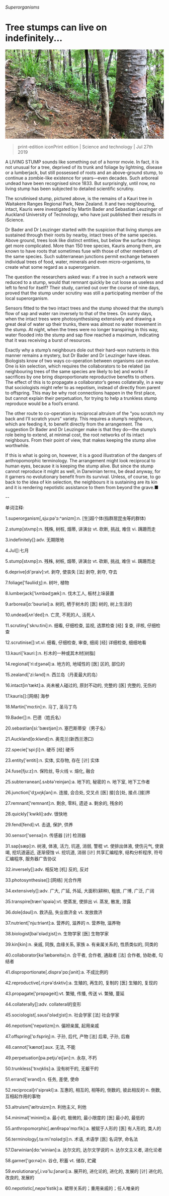 ###### Superorganisms

# Tree stumps can live on indefinitely... 

![image](images/20190727_STP001_0.jpg) 

> print-edition iconPrint edition | Science and technology | Jul 27th 2019 

A LIVING STUMP sounds like something out of a horror movie. In fact, it is not unusual for a tree, deprived of its trunk and foliage by lightning, disease or a lumberjack, but still possessed of roots and an above-ground stump, to continue a zombie-like existence for years—even decades. Such arboreal undead have been recognised since 1833. But surprisingly, until now, no living stump has been subjected to detailed scientific scrutiny. 

The scrutinised stump, pictured above, is the remains of a Kauri tree in Waitakere Ranges Regional Park, New Zealand. It and two neighbouring, intact, Kauris were investigated by Martin Bader and Sebastian Leuzinger of Auckland University of Technology, who have just published their results in iScience. 

Dr Bader and Dr Leuzinger started with the suspicion that living stumps are sustained through their roots by nearby, intact trees of the same species. Above ground, trees look like distinct entities, but below the surface things get more complicated. More than 150 tree species, Kauris among them, are known to have roots that sometimes fuse with those of other members of the same species. Such subterranean junctions permit exchange between individual trees of food, water, minerals and even micro-organisms, to create what some regard as a superorganism. 

The question the researchers asked was: if a tree in such a network were reduced to a stump, would that remnant quickly be cut loose as useless and left to fend for itself? Their study, carried out over the course of nine days, proved that the stump under scrutiny was still a participating member of the local superorganism. 

Sensors fitted to the two intact trees and the stump showed that the stump’s flow of sap and water ran inversely to that of the trees. On sunny days, when the intact trees were photosynthesising extensively and drawing a great deal of water up their trunks, there was almost no water movement in the stump. At night, when the trees were no longer transpiring in this way, water flooded into the stump and sap flow reached a maximum, indicating that it was receiving a burst of resources. 

Exactly why a stump’s neighbours dole out their hard-won nutrients in this manner remains a mystery, but Dr Bader and Dr Leuzinger have ideas. Biologists know of two ways co-operation between organisms can evolve. One is kin selection, which requires the collaborators to be related (as neighbouring trees of the same species are likely to be) and works if sacrifices by one bring disproportionate reproductive benefits to others. The effect of this is to propagate a collaborator’s genes collaterally, in a way that sociologists might refer to as nepotism, instead of directly from parent to offspring. This may be why root connections happen in the first place, but cannot explain their perpetuation, for trying to help a trunkless stump reproduce would be a fool’s errand. 

The other route to co-operation is reciprocal altruism of the “you scratch my back and I’ll scratch yours” variety. This requires a stump’s neighbours, which are feeding it, to benefit directly from the arrangement. The suggestion Dr Bader and Dr Leuzinger make is that they do—the stump’s role being to extend, at minimal cost, the root networks of its intact neighbours. From their point of view, that makes keeping the stump alive worthwhile. 

If this is what is going on, however, it is a good illustration of the dangers of anthropomorphic terminology. The arrangement might look reciprocal to human eyes, because it is keeping the stump alive. But since the stump cannot reproduce it might as well, in Darwinian terms, be dead anyway, for it garners no evolutionary benefit from its survival. Unless, of course, to go back to the idea of kin selection, the neighbours it is sustaining are its kin and it is rendering nepotistic assistance to them from beyond the grave.■ 

-- 

 单词注释:

1.superorganism[,sju:pә'ɔ:^әnizm]:n. [生]超个体(指群居昆虫等的群体) 

2.stump[stʌmp]:n. 残株, 树桩, 烟蒂, 讲演台 vt. 砍断, 挑战, 难住 vi. 蹒跚而走 

3.indefinitely[]:adv. 无期限地 

4.Jul[]:七月 

5.stump[stʌmp]:n. 残株, 树桩, 烟蒂, 讲演台 vt. 砍断, 挑战, 难住 vi. 蹒跚而走 

6.deprive[di'praiv]:vt. 剥夺, 使丧失 [法] 剥夺, 剥夺, 夺去 

7.foliage['fәuliidʒ]:n. 树叶, 植物 

8.lumberjack['lʌmbәdʒæk]:n. 伐木工人, 板材上垛装置 

9.arboreal[ɑ:'bәuriәl]:a. 树的, 栖于树木的 [医] 树的, 树上生活的 

10.undead[ʌn'ded]:n. 亡灵, 不死的人, 活死人 

11.scrutiny['skru:tini]:n. 细看, 仔细检查, 监视, 选票检查 [经] 复查, 评核, 仔细检查 

12.scrutinise[]:vt.vi. 细看, 仔细检查, 审查, 细阅 [经] 详细检查, 细细地看 

13.kauri['kauri:]:n. 杉木的一种或其木材[树脂] 

14.regional['ri:dʒәnәl]:a. 地方的, 地域性的 [医] 区的, 部位的 

15.zealand['zi:lәnd]:n. 西兰岛（丹麦最大的岛） 

16.intact[in'tækt]:a. 尚未被人碰过的, 原封不动的, 完整的 [医] 完整的, 无伤的 

17.kauris[]:[网络] 海参 

18.Martin['mɑ:tin]:n. 马丁, 圣马丁鸟 

19.Bader[]:n. 巴德（姓氏名） 

20.sebastian[si:'bæstjәn]:n. 塞巴斯蒂安（男子名） 

21.Auckland[ɒ:klәnd]:n. 奥克兰(新西兰港口) 

22.specie['spi:ʃi]:n. 硬币 [经] 硬币 

23.entity['entiti]:n. 实体, 实存物, 存在 [计] 实体 

24.fuse[fju:z]:n. 保险丝, 导火线 v. 熔化, 融合 

25.subterranean[.sʌbtә'reinjәn]:a. 地下的, 秘密的 n. 地下室, 地下工作者 

26.junction['dʒʌŋkʃәn]:n. 连接, 会合处, 交叉点 [医] 接[合]处, 接点.[接]界 

27.remnant['remnәnt]:n. 剩余, 零料, 遗迹 a. 剩余的, 残余的 

28.quickly['kwikli]:adv. 很快地 

29.fend[fend]:vt. 击退, 保护, 供养 

30.sensor['sensә]:n. 传感器 [计] 检测器 

31.sap[sæp]:n. 树液, 体液, 活力, 坑道, 消弱, 警棍 vt. 使排出体液, 使伤元气, 使衰竭, 挖坑道逼近, 逐渐侵蚀 vi. 挖坑道, 消弱 [计] 共享汇编程序, 结构分析程序, 符号汇编程序, 服务器广告协议 

32.inversely[]:adv. 相反地 [机] 反的, 反对 

33.photosynthesise[]:[网络] 光合作用 

34.extensively[]:adv. 广大, 广延, 外延, 大面积(耕种), 粗放, 广博, 广泛, 广阔 

35.transpire[træn'spaiә]:vt. 使蒸发, 使排出 vi. 蒸发, 散发, 泄露 

36.dole[dәul]:n. 救济品, 失业救济金 vt. 发放救济 

37.nutrient['nju:triәnt]:a. 营养的, 滋养的 n. 营养物, 滋养物 

38.biologist[bai'ɒlәdʒist]:n. 生物学家 [医] 生物学家 

39.kin[kin]:n. 亲戚, 同族, 血缘关系, 家族 a. 有亲属关系的, 性质类似的, 同类的 

40.collaborator[kә'læbәreitә]:n. 合干者, 合作者, 通敌者 [法] 合作者, 协助者, 勾结者 

41.disproportionate[.disprә'pɒ:ʃәnit]:a. 不成比例的 

42.reproductive[.ri:prә'dʌktiv]:a. 生殖的, 再生的, 复制的 [医] 生殖的, 复现的 

43.propagate['prɒpәgeit]:vt. 繁殖, 传播, 传送 vi. 繁殖, 蔓延 

44.collaterally[]:adv. collateral的变形 

45.sociologist[.sәusi'ɒlәdʒist]:n. 社会学家 [法] 社会学家 

46.nepotism['nepәtizm]:n. 偏袒亲属, 起用亲戚 

47.offspring['ɒ:fspriŋ]:n. 子孙, 后代, 产物 [法] 后辈, 子孙, 后裔 

48.cannot['kænɒt]:aux. 无法, 不能 

49.perpetuation[pә.petju'eiʃәn]:n. 永存, 不朽 

50.trunkless['trʌŋklis]:a. 没有树干的, 无躯干的 

51.errand['erәnd]:n. 任务, 差使, 使命 

52.reciprocal[ri'siprәkl]:a. 互惠的, 相互的, 相等的, 倒数的, 彼此相反的 n. 倒数, 互相起作用的事物 

53.altruism['æltruizm]:n. 利他主义, 利他 

54.minimal['miniml]:a. 最小的, 极微的, 最小限度的 [医] 最小的, 最低的 

55.anthropomorphic[.ænθrәpә'mɒ:fik]:a. 被赋于人形的 [医] 有人形的, 类人的 

56.terminology[.tә:mi'nɒlәdʒi]:n. 术语, 术语学 [医] 名词学, 命名法 

57.Darwinian[dɑ:'winiәn]:a. 达尔文的, 达尔文学说的 n. 达尔文主义者, 进化论者 

58.garner['gɑ:nә]:n. 谷仓, 积蓄 vt. 储存, 贮藏 

59.evolutionary[,i:vә'lu:ʃәnәri]:a. 展开的, 进化论的, 进化的, 发展的 [计] 进化的, 改良的, 发展的 

60.nepotistic[,nepə'tistik]:a. 裙带关系的；重用亲戚的；任人唯亲的 

